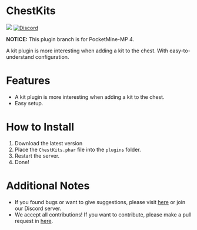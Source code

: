 # ChestKits

<a href="https://poggit.pmmp.io/p/ChestKits"><img src="https://poggit.pmmp.io/shield.dl.total/ChestKits"></a>
[![Discord](https://img.shields.io/discord/869130615851745281.svg?label=&logo=discord&logoColor=ffffff&color=7389D8&labelColor=6A7EC2)](https://discord.gg/YYquESwF)

**NOTICE:** This plugin branch is for PocketMine-MP 4.

A kit plugin is more interesting when adding a kit to the chest.
With easy-to-understand configuration.

# Features

- A kit plugin is more interesting when adding a kit to the chest.
- Easy setup.

# How to Install

1. Download the latest version
2. Place the `ChestKits.phar` file into the `plugins` folder.
3. Restart the server.
4. Done!

# Additional Notes

- If you found bugs or want to give suggestions, please visit <a href="https://github.com/David-pm-pl/ChestKits/issues">here</a> or join our Discord server.
- We accept all contributions! If you want to contribute, please make a pull request in <a href="https://github.com/David-pm-pl/ChestKits/pulls">here</a>.
